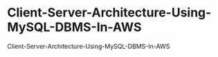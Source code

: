 # Client-Server-Architecture-Using-MySQL-DBMS-In-AWS
Client-Server-Architecture-Using-MySQL-DBMS-In-AWS
